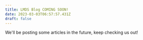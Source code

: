 ```yaml
---
title: LMDS Blog COMING SOON!
date: 2023-03-03T06:57:57.431Z
draft: false
---
```

We'll be posting some articles in the future, keep checking us out!